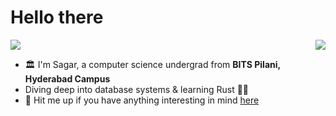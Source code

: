 # Hello there
<img src="https://user-images.githubusercontent.com/74038190/212284100-561aa473-3905-4a80-b561-0d28506553ee.gif" width=auto>
<img align="right" src="https://skillicons.dev/icons?i=c,cpp,rust,java,mysql,postgres,mongodb,sqlite,supabase&perline=3" />

- 🏛️ I'm Sagar, a computer science undergrad from **BITS Pilani, Hyderabad Campus**
- Diving deep into database systems & learning Rust 🦀🚀
- 💬 Hit me up if you have anything interesting in mind [here](https://github.com/supergi0?tab=repositories)
